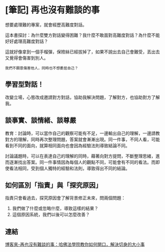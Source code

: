 # [筆記] 再也沒有難談的事



想要處理難的專案，就會經歷高難度對話。

這本書探討：為什麼雙方對話變得困難？我什麼不敢面對高難度對話？為什麼不能好好處理高難度對話？

這就好像拿到一個手榴彈，保險絲已經拔掉了，如果不說出去自己會難受，丟出去又覺得會傷害到別人。

`我們不願意傷害他人，同時也不想委屈自己？`
<!--more-->
## 學習型對話！
改變立場，心態改成邀請對方對話，協助我解決問題，了解對方，也協助對方了解我。

## 談事實、談情緒、談尊嚴


教育：討論時，可以當作自己的觀察可能有不足，一邊輸出自己的理解，一邊請教對方的理解，同時再次整理問題，答案就會漸漸出現。同一件事，不同人看，可能看到不同的面向，就算相同面向也會因為經驗法則導致結論不同。

討論議題時，可以在表達自己的理解的同時，藉著向對方提問，不斷整理思緒，進而逐漸找出答案。同一件事情因為每個人的觀點不同，可能會有不同的看法。而即使看法相同，受到個人獨特的經驗和法則，導致得出不同的結論。

## 如何區別「指責」與「探究原因」
指責只會看過去，探究原因會了解背景修正未來，問兩個問題：
1. 我們做了什麼或忽略什麼，導致這樣的結果？
2. 這個原因系統，我們以後可以怎麼改善？

## 連結
[博客來-再也沒有難談的事：哈佛法學院教你如何開口，解決切身的大小事](https://www.books.com.tw/products/0010650242)

